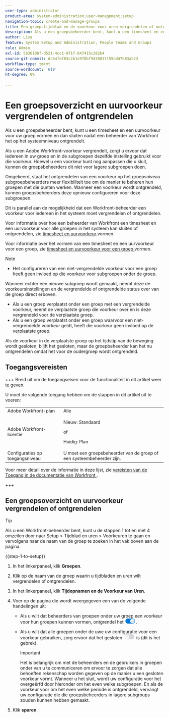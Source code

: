 ```yaml
---
user-type: administrator
product-area: system-administration;user-management;setup
navigation-topic: create-and-manage-groups
title: Een groepstijdblad en de voorkeur voor uren vergrendelen of ontgrendelen
description: Als u een groepsbeheerder bent, kunt u een timesheet en een uurvoorkeur voor uw groep vormen en dan sluiten nadat een beheerder van Workfront het op het systeemniveau ontgrendelt.
author: Lisa
feature: System Setup and Administration, People Teams and Groups
role: Admin
exl-id: 5b36106f-d521-4cc1-9f1f-647415c282b4
source-git-commit: dc64fef83c2b1e9f8bf9438017155bd47b83ab23
workflow-type: tm+mt
source-wordcount: '619'
ht-degree: 0%

---
```


# Een groepsoverzicht en uurvoorkeur vergrendelen of ontgrendelen

Als u een groepsbeheerder bent, kunt u een timesheet en een uurvoorkeur voor uw groep vormen en dan sluiten nadat een beheerder van Workfront het op het systeemniveau ontgrendelt.

Als u een Adobe Workfront-voorkeur vergrendelt, zorgt u ervoor dat iedereen in uw groep en in de subgroepen dezelfde instelling gebruikt voor die voorkeur. Hoewel u een voorkeur kunt nog aanpassen die u sluit, kunnen de groepsbeheerders dit niet voor lagere subgroepen doen.

Omgekeerd, staat het ontgrendelen van een voorkeur op het groepsniveau subgroepbeheerders meer flexibiliteit toe om de manier te beheren hun groepen met die punten werken. Wanneer een voorkeur wordt ontgrendeld, kunnen groepsbeheerders deze opnieuw configureren voor deze subgroepen.

Dit is parallel aan de mogelijkheid dat een Workfront-beheerder een voorkeur voor iedereen in het systeem moet vergrendelen of ontgrendelen.

Voor informatie over hoe een beheerder van Workfront een timesheet en een uurvoorkeur voor alle groepen in het systeem kan sluiten of ontgrendelen, zie [ timesheet en uurvoorkeur ](../../../administration-and-setup/set-up-workfront/configure-timesheets-schedules/timesheet-and-hour-preferences.md) vormen.

Voor informatie over het vormen van een timesheet en een uurvoorkeur voor een groep, zie [ timesheet en uurvoorkeur voor een groep ](../../../administration-and-setup/manage-groups/create-and-manage-groups/configure-timesheet-hour-preferences-group.md) vormen.

<!--
Unlike other Lock/Unlock articles that start just like this one, we need the steps here. In other areas, the lock/unlock step is part of the article about setting preferences or creating statuses.</p>
-->

>[!NOTE]
>
>* Het configureren van een niet-vergrendelde voorkeur voor een groep heeft geen invloed op die voorkeur voor subgroepen onder de groep.
>
>  Wanneer echter een nieuwe subgroep wordt gemaakt, neemt deze de voorkeursinstellingen en de vergrendelde of ontgrendelde status over van de groep direct erboven.
>
>* Als u een groep verplaatst onder een groep met een vergrendelde voorkeur, neemt de verplaatste groep die voorkeur over en is deze vergrendeld voor de verplaatste groep.
>* Als u een groep verplaatst onder een groep waarvoor een niet-vergrendelde voorkeur geldt, heeft die voorkeur geen invloed op de verplaatste groep.
>
>  Als de voorkeur in de verplaatste groep op het tijdstip van de beweging wordt gesloten, blijft het gesloten, maar de groepbeheerder kan het nu ontgrendelen omdat het voor de oudergroep wordt ontgrendeld.

## Toegangsvereisten

+++ Breid uit om de toegangseisen voor de functionaliteit in dit artikel weer te geven.

U moet de volgende toegang hebben om de stappen in dit artikel uit te voeren:

<table style="table-layout:auto"> 
 <col> 
 <col> 
 <tbody> 
  <tr> 
   <td role="rowheader">Adobe Workfront-plan</td> 
   <td>Alle</td> 
  </tr> 
  <tr> 
  <tr> 
   <td role="rowheader">Adobe Workfront-licentie</td> 
   <td><p>Nieuw: Standaard</p>
       <p>of</p>
       <p>Huidig: Plan</p></td>
  </tr> 
  </tr> 
  <tr> 
   <td role="rowheader">Configuraties op toegangsniveau</td> 
   <td>U moet een groepsbeheerder van de groep of een systeembeheerder zijn.</td>
  </tr> 
 </tbody> 
</table>

Voor meer detail over de informatie in deze lijst, zie [ vereisten van de Toegang in de documentatie van Workfront ](/help/quicksilver/administration-and-setup/add-users/access-levels-and-object-permissions/access-level-requirements-in-documentation.md).

+++

## Een groepsoverzicht en uurvoorkeur vergrendelen of ontgrendelen

>[!TIP]
>
>Als u een Workfront-beheerder bent, kunt u de stappen 1 tot en met 4 omzeilen door naar Setup > Tijdblad en uren > Voorkeuren te gaan en vervolgens naar de naam van de groep te zoeken in het vak boven aan de pagina.

{{step-1-to-setup}}

1. In het linkerpaneel, klik **Groepen**.
1. Klik op de naam van de groep waarin u tijdbladen en uren wilt vergrendelen of ontgrendelen.
1. In het linkerpaneel, klik **Tijdopnamen en de Voorkeur van Uren**.

1. Voer op de pagina die wordt weergegeven een van de volgende handelingen uit:

   * Als u wilt dat beheerders van groepen onder uw groep een voorkeur voor hun groepen kunnen vormen, ontgrendel het ![](assets/unlock-toggle-button.png).
   * Als u wilt dat alle groepen onder de uwe uw configuratie voor een voorkeur gebruiken, zorg ervoor dat het gesloten ![](assets/lock-toggle-button.png) is (dit is het gebrek).

     >[!IMPORTANT]
     >
     >Het is belangrijk om met de beheerders en de gebruikers in groepen onder van u te communiceren om ervoor te zorgen dat alle behoeften rekenschap worden gegeven op de manier u een gesloten voorkeur vormt. Wanneer u het sluit, wordt uw configuratie voor het overgeërfd door hieronder om het even welke subgroepen. En als de voorkeur voor om het even welke periode is ontgrendeld, vervangt uw configuratie die die groepsbeheerders in lagere subgroups zouden kunnen hebben gemaakt.

1. Klik **sparen**.
